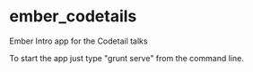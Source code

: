 ember_codetails
===============

Ember Intro app for the Codetail talks

To start the app just type "grunt serve" from the command line.
